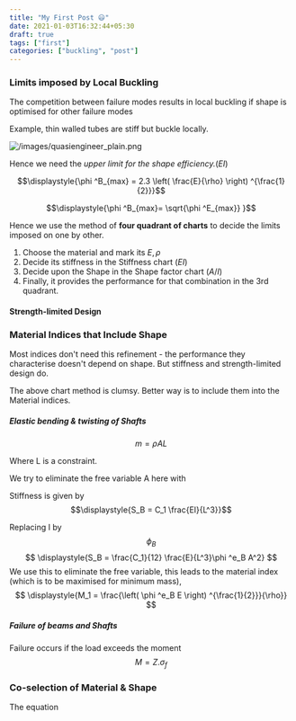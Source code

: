 ```yaml
---
title: "My First Post 😃"
date: 2021-01-03T16:32:44+05:30
draft: true
tags: ["first"]
categories: ["buckling", "post"]
---
```


### Limits imposed by Local Buckling

The competition between failure modes results in local buckling if shape is optimised for other failure modes

Example, thin walled tubes are stiff but buckle locally.

![/images/quasiengineer_plain.png]("/images/quasiengineer_plain.png")


Hence we need the *upper limit for the shape efficiency.*($EI$)

$$\displaystyle{\phi ^B_{max} = 2.3 \left( \frac{E}{\rho} \right) ^{\frac{1}{2}}}$$

$$\displaystyle{\phi ^B_{max}= \sqrt{\phi ^E_{max}} }$$

Hence we use the method of **four quadrant of charts** to decide the limits imposed on one by other.


1. Choose the material and mark its $\displaystyle{E, \rho}$
2. Decide its stiffness in the Stiffness chart ($EI$)
3. Decide upon the Shape in the Shape factor chart ($A/I$)
4. Finally, it provides the performance for that combination in the 3rd quadrant.


#### Strength-limited Design


### Material Indices that Include Shape

Most indices don't need this refinement - the performance they characterise doesn't depend on shape. But stiffness and strength-limited design do.

The above chart method is clumsy. Better way is to include them into the Material indices.

##### Elastic bending & twisting of Shafts

$$\displaystyle{m = \rho A L}$$

Where L is a constraint.

We try to eliminate the free variable A here with

Stiffness is given by $$\displaystyle{S_B = C_1 \frac{EI}{L^3}}$$

Replacing I by $$\displaystyle{\phi _B}$$
$$
\displaystyle{S_B = \frac{C_1}{12} \frac{E}{L^3}\phi ^e_B A^2}
$$
We use this to eliminate the free variable, this leads to the material index (which is to be maximised for minimum mass),
$$
\displaystyle{M_1 = \frac{\left( \phi ^e_B E \right) ^{\frac{1}{2}}}{\rho}}
$$

##### Failure of beams and Shafts

Failure occurs if the load exceeds the moment 
$$
\displaystyle{M = Z. \sigma_f}
$$

### Co-selection of Material & Shape

The equation 

